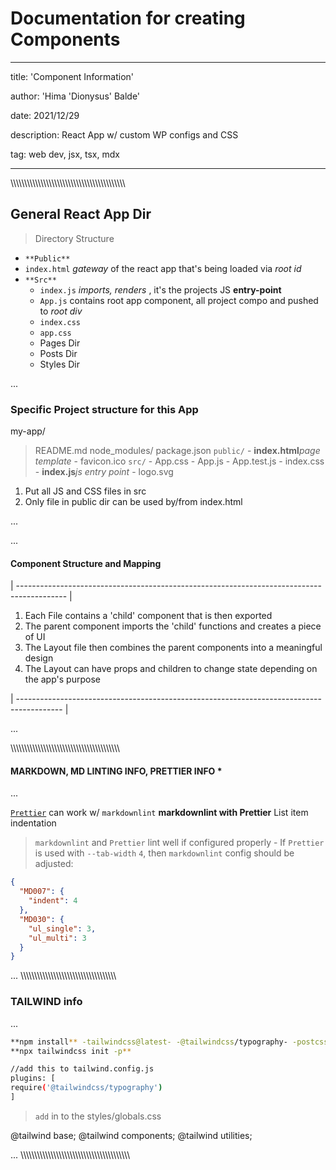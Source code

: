 
# Documentation for creating Components

---
title: 'Component Information'

author: 'Hima 'Dionysus' Balde'

date: 2021/12/29

description: React App w/ custom WP configs and CSS

tag: web dev, jsx, tsx, mdx

---
\\\\\\\\\\\\\\\\\\\\\\\\\\\\\\\\\\\\\\\\\\\\\\\\\\\\\\\\\\\\\\\\\\\\\\\\\\\\\\\\\\\\

## General React App Dir

>Directory Structure

- `**Public**`
- `index.html` _gateway_ of the react app that's being loaded via _root id_
- `**Src**`
  - `index.js` _imports, renders_ , it's the projects JS **entry-point**
  - `App.js` contains root app component, all project compo and pushed to _root div_
  - `index.css`
  - `app.css`
  - Pages Dir
  - Posts Dir
  - Styles Dir

...

### Specific Project structure for this App

my-app/
  > README.md
  > node_modules/
  > package.json
  > `public/`
    - **index.html**_page template_
    - favicon.ico
  > `src/`
    - App.css
    - App.js
    - App.test.js
    - index.css
    - **index.js**_js entry point_
    - logo.svg

1. Put all JS and CSS files in src
2. Only file in public dir can be used by/from index.html

...

...

#### Component Structure and Mapping

| ------------------------------------------------------------------------------------------ |

1. Each File contains a 'child' component that is then exported
2. The parent component imports the 'child' functions and creates a piece of UI
3. The Layout file then combines the parent components into a meaningful design
4. The Layout can have props and children to change state depending on the app's purpose

| ----------------------------------------------------------------------------------------- |

...

\\\\\\\\\\\\\\\\\\\\\\\\\\\\\\\\\\\\\\\\\\\\\\\\\\\\\\\\\\\\\\\\\\\\\\\\\\\\\\\\

#### MARKDOWN, MD LINTING INFO, PRETTIER INFO *

...

[`Prettier`](https://prettier.io) can work w/ `markdownlint`
**markdownlint with Prettier** List item indentation

> `markdownlint` and `Prettier` lint well if configured properly
    - If `Prettier` is used with `--tab-width` `4`, then `markdownlint` config should be adjusted:

```json
{
  "MD007": {
    "indent": 4
  },
  "MD030": {
    "ul_single": 3,
    "ul_multi": 3
  }
}
```

...
\\\\\\\\\\\\\\\\\\\\\\\\\\\\\\\\\\\\\\\\\\\\\\\\\\\\\\\\\\\\\\\\\\\\\

### TAILWIND info

...

```bash
**npm install** -tailwindcss@latest- -@tailwindcss/typography- -postcss@latest- -autoprefixer@latest-
**npx tailwindcss init -p**

//add this to tailwind.config.js
plugins: [
require('@tailwindcss/typography')
]
```

> `add` in to the styles/globals.css

@tailwind base;
@tailwind components;
@tailwind utilities;

...
\\\\\\\\\\\\\\\\\\\\\\\\\\\\\\\\\\\\\\\\\\\\\\\\\\\\\\\\\\\\\\\\\\\\\\\\\\\\\\\\
